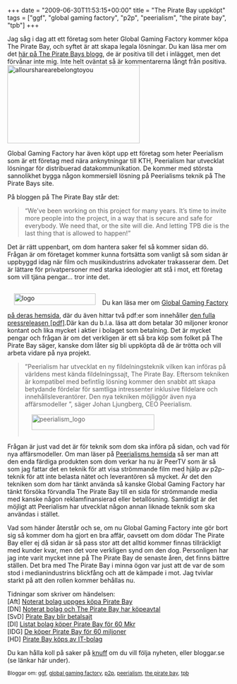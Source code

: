+++
date = "2009-06-30T11:53:15+00:00"
title = "The Pirate Bay uppköpt"
tags = ["ggf", "global gaming factory", "p2p", "peerialism", "the pirate bay", "tpb"]
+++

Jag såg i dag att ett företag som heter Global Gaming Factory kommer köpa The Pirate Bay, och syftet är att skapa legala lösningar. Du kan läsa mer om det [här på The Pirate Bays blogg][1], de är positiva till det i inlägget, men det förvånar inte mig. Inte helt oväntat så är kommentarerna långt från positiva.<img class="alignright size-medium wp-image-699" title="alloursharearebelongtoyou" src="/images/2009/06/alloursharearebelongtoyou-300x177.gif" alt="alloursharearebelongtoyou" width="300" height="177" />

Global Gaming Factory har även köpt upp ett företag som heter Peerialism som är ett företag med nära anknytningar till KTH, Peerialism har utvecklat lösningar för distribuerad datakommunikation. De kommer med största sannolikhet bygga någon kommersiell lösning på Peerialisms teknik på The Pirate Bays site.

På bloggen på The Pirate Bay står det:

> &#8220;We&#8217;ve been working on this project for many years. It&#8217;s time to invite more people into the project, in a way that is secure and safe for everybody. We need that, or the site will die. And letting TPB die is the last thing that is allowed to happen!&#8221;

Det är rätt uppenbart, om dom hantera saker fel så kommer sidan dö. Frågan är om företaget kommer kunna fortsätta som vanligt så som sidan är uppbyggd idag när film och musikindustrins advokater trakasserar dem. Det är lättare för privatpersoner med starka ideologier att stå i mot, ett företag som vill tjäna pengar&#8230; tror inte det.

<img class="size-full wp-image-698 alignleft" style="margin: 15px;" title="logo" src="/images/2009/06/logo.gif" alt="logo" width="185" height="26" />Du kan läsa mer om [Global Gaming Factory på deras hemsida][2], där du även hittar två pdf:er som innehåller [den fulla pressreleasen [pdf]][3].Där kan du b.l.a. läsa att dom betalar 30 miljoner kronor kontant och lika mycket i aktier i bolaget som betalning. Det är mycket pengar och frågan är om det verkligen är ett så bra köp som folket på The Pirate Bay säger, kanske dom låter sig bli uppköpta då de är trötta och vill arbeta vidare på nya projekt.

> ”Peerialism har utvecklat en ny fildelningsteknik vilken kan införas på världens mest kända fildelningssajt, The Pirate Bay. Eftersom tekniken är kompatibel med befintlig lösning kommer den snabbt att skapa betydande fördelar för samtliga intressenter inklusive fildelare och innehållsleverantörer. Den nya tekniken möjliggör även nya affärsmodeller ”, säger Johan Ljungberg, CEO Peerialism.<img class="alignright size-full wp-image-697" style="margin: 15px;" title="peerialism_logo" src="/images/2009/06/peerialism_logo.png" alt="peerialism_logo" width="278" height="35" />

Frågan är just vad det är för teknik som dom ska införa på sidan, och vad för nya affärsmodeller. Om man läser på [Peerialisms hemsida][4] så ser man att den enda färdiga produkten som dom verkar ha nu är PeerTV som är så som jag fattar det en teknik för att visa strömmande film med hjälp av p2p-teknik för att inte belasta nätet och leverantören så mycket. Är det den tekniken som dom har tänkt använda så kanske Global Gaming Factory har tänkt försöka förvandla The Pirate Bay till en sida för strömmande media med kanske någon reklamfinansierad eller betallösning. Samtidigt är det möjligt att Peerialism har utvecklat någon annan liknade teknik som ska användas i stället.

Vad som händer återstår och se, om nu Global Gaming Factory inte gör bort sig så kommer dom ha gjort en bra affär, oavsett om dom dödar The Pirate Bay eller ej då sidan är så pass stor att det alltid kommer finnas tillräckligt med kunder kvar, men det vore verkligen synd om den dog. Personligen har jag inte varit mycket inne på The Pirate Bay de senaste åren, det finns bättre ställen. Det bra med The Pirate Bay i minna ögon var just att de var de som stod i medianindustrins blickfång och att de kämpade i mot. Jag tvivlar starkt på att den rollen kommer behållas nu.

Tidningar som skriver om händelsen:  
[Aft] [Noterat bolag uppges köpa Pirate Bay][5]  
[DN] [Noterat bolag och The Pirate Bay har köpeavtal][6]  
[SvD] [Pirate Bay blir betalsajt][7]  
[DI] [Listat bolag köper Pirate Bay för 60 Mkr][8]  
[IDG] [De köper Pirate Bay för 60 miljoner][9]  
[HD] [Pirate Bay köps av IT-bolag][10]

Du kan hålla koll på saker på [knuff][11] om du vill följa nyheten, eller bloggar.se (se länkar här under).

<small> <p class='technorati-tags'>
  Bloggar om: <a class='technorati-link' href='http://bloggar.se/om/ggf' rel='tag' target='_self'>ggf</a>, <a class='technorati-link' href='http://bloggar.se/om/global+gaming+factory' rel='tag' target='_self'>global gaming factory</a>, <a class='technorati-link' href='http://bloggar.se/om/p2p' rel='tag' target='_self'>p2p</a>, <a class='technorati-link' href='http://bloggar.se/om/peerialism' rel='tag' target='_self'>peerialism</a>, <a class='technorati-link' href='http://bloggar.se/om/the+pirate+bay' rel='tag' target='_self'>the pirate bay</a>, <a class='technorati-link' href='http://bloggar.se/om/tpb' rel='tag' target='_self'>tpb</a>
</p></small>

 [1]: http://thepiratebay.org/blog/164
 [2]: https://web.archive.org/web/20090707180635/http://www.globalgamingfactory.com/
 [3]: https://web.archive.org/web/20090707180635/https://web.archive.org/web/20090806112857/http://www.globalgamingfactory.com/pressrelease-090630-sv.pdf
 [4]: https://web.archive.org/web/20090725055128/http://www.peerialism.com/
 [5]: http://aftonbladet.se/nyheter/article5449732.ab
 [6]: https://web.archive.org/web/20090721012621/http://www.dn.se/ekonomi/noterat-bolag-och-the-pirate-bay-har-kopeavtal-1.901267
 [7]: http://www.svd.se/naringsliv/nyheter/artikel_3138745.svd
 [8]: http://di.se/Nyheter/?page=/Avdelningar/Artikel.aspx%3FArticleID%3D2009630343286
 [9]: https://web.archive.org/web/20110704143256/http://www.idg.se/2.1085/1.237980/de-koper-pirate-bay-for-60-miljoner
 [10]: https://web.archive.org/web/20090704212816/http://hd.se/ekonomi/2009/06/30/noterat-bolag-uppges-koepa-pirate/
 [11]: http://knuff.se/u/6f5d1d
